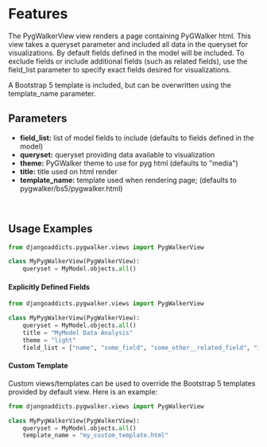 # Features

The PygWalkerView view renders a page containing PyGWalker html. This view takes a queryset parameter and included all data in the queryset for visualizations. By default fields defined in the model will be included. To exclude fields or include additional fields (such as related fields), use the field_list parameter to specify exact fields desired for visualizations.  

A Bootstrap 5 template is included, but can be overwritten using the template_name parameter. 

## Parameters
- **field_list:** list of model fields to include (defaults to fields defined in the model)
- **queryset:** queryset providing data available to visualization
- **theme:** PyGWalker theme to use for pyg html (defaults to "media")
- **title:** title used on html render
- **template_name:** template used when rendering page; (defaults to pygwalker/bs5/pygwalker.html)

<br/>


## Usage Examples

```python
from djangoaddicts.pygwalker.views import PygWalkerView

class MyPygWalkerView(PygWalkerView):
    queryset = MyModel.objects.all()
```

#### Explicitly Defined Fields

```python
from djangoaddicts.pygwalker.views import PygWalkerView

class MyPygWalkerView(PygWalkerView):
    queryset = MyModel.objects.all()
    title = "MyModel Data Analysis"
    theme = "light"
    field_list = ["name", "some_field", "some_other__related_field", "id", "created_at", "updated_at"]
```


#### Custom Template
Custom views/templates can be used to override the Bootstrap 5 templates provided by default view. Here is an example:

```python
from djangoaddicts.pygwalker.views import PygWalkerView

class MyPygWalkerView(PygWalkerView):
    queryset = MyModel.objects.all()
    template_name = "my_custom_template.html"
```
